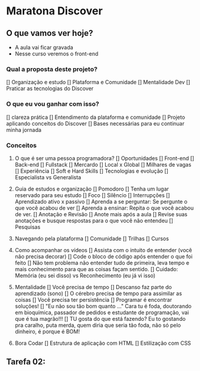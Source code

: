 # Maratona Discover

## O que vamos ver hoje?

* A aula vai ficar gravada
* Nesse curso veremos o front-end

### Qual a proposta deste projeto?
[] Organização e estudo
[] Plataforma e Comunidade
[] Mentalidade Dev
[] Praticar as tecnologias do Discover

### O que eu vou ganhar com isso?
[] clareza prática
[] Entendimento da plataforma e comunidade
[] Projeto aplicando conceitos do Discover
[] Bases necessárias para eu continuar minha jornada

### Conceitos

1. O que é ser uma pessoa programadora?
[] Oportunidades
  [] Front-end
  [] Back-end
  [] Fullstack
[] Mercardo
  [] Local x Global
  [] Milhares de vagas
  [] Experiência
[] Soft e Hard Skills
[] Tecnologias e evolução
[] Especialista vs Generalista

2. Guia de estudos e organização
[] Pomodoro
[] Tenha um lugar reservado para seu estudo
  [] Foco
  [] Silêncio
  [] Interrupções
[] Aprendizado ativo x passivo
  [] Aprenda a se perguntar: Se pergunte o que você acabou de ver
  [] Aprenda a ensinar: Repita o que você acabou de ver.
[] Anotação e Revisão
  [] Anote mais após a aula
  [] Revise suas anotações e busque respostas para o que você não entendeu
[] Pesquisas

3. Navegando pela plataforma
[] Comunidade
[] Trilhas
[] Cursos

4. Como acompanhar os vídeos
[] Assista com o intuito de entender (você não precisa decorar)
[] Code o bloco de código após entender o que foi feito
[] Não tem problema não entender tudo de primeira, leva tempo e mais conhecimento para que as coisas façam sentido.
[] Cuidado: Memória (eu sei disso) vs Reconhecimento (eu já vi isso)

5. Mentalidade
[] Você precisa de tempo
  [] Descanso faz parte do aprendizado (sono)
  [] O cérebro precisa de tempo para assimilar as coisas
[] Você precisa ter persistência
[] Programar é encontrar soluções!
[] "Eu não sou tão bom quanto ..." Cara tu é foda, doutorando em bioquímica, passador de pedidos e estudante de programação, vai que é tua magrão!!!
[] TU gosta do que está fazendo? Eu to gostando pra caralho, puta merda, quem diria que seria tão foda, não só pelo dinheiro, é porque é BOM!

6. Bora Codar
[] Estrutura de aplicação com HTML
[] Estilização com CSS

## Tarefa 02: